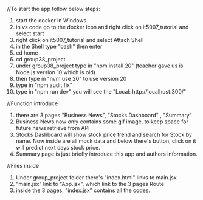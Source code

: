 //To start the app follow below steps:
1. start the docker in Windows
2. in vs code go to the docker icon and right click on it5007_tutorial and select start
3. right click on it5007_tutorial and select Attach Shell
4. in the Shell type "bash" then enter
5. cd home
6. cd group38_project
7. under group38_project type in "npm install 20"  (teacher gave us is Node.js version 10 which is old)  
8. then type in "nvm use 20"  to use version 20
9. type in "npm audit fix"
10. type in "npm run dev"   you will see the "Local:   http://localhost:300/"

//Function introduce
1. there are 3 pages "Business News", "Stocks Dashboard" , "Summary"
2. Business News now only contains some gif image, to keep space for future news retrieve from API 
3. Stocks Dashboard will show stock price trend and search for Stock by name. Now inside are all mock data
and below there's button, click on it will predict next days stock price.
4. Summary page is just briefly introduce this app and authors information.

//Files inside
1. Under group_project folder there's "index.html" links to main.jsx <script type="module" src="/src/main.jsx"></script>
2. "main.jsx" link to "App.jsx", which link to the 3 pages Route
3. inside the 3 pages, "index.jsx" contains all the codes. 
